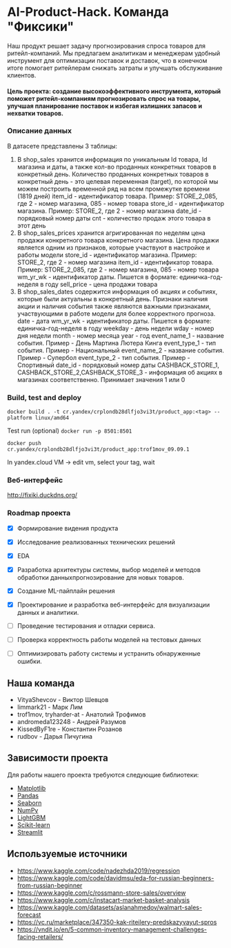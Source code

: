 # AI-Product-Hack. Команда "Фиксики"
Наш продукт решает задачу прогнозирования спроса товаров для ритейл-компаний. Мы предлагаем аналитикам и менеджерам удобный инструмент для оптимизации поставок и доставок, что в конечном итоге помогает ритейлерам снижать затраты и улучшать обслуживание клиентов.

#### Цель проекта: создание высокоэффективного инструмента, который поможет ритейл-компаниям прогнозировать спрос на товары, улучшая планирование поставок и избегая излишних запасов и нехватки товаров.

### Описание данных
В датасете представлены 3 таблицы: 
1) В shop_sales хранится информация по уникальным Id товара, Id магазина и даты, а также кол-во проданных конкретных товаров в конкретный день.
Количество проданных конкретных товаров в конкретный день - это целевая переменная (target), по которой мы можем построить временной ряд на всем промежутке времени (1819 дней)
item_id - идентификатор товара. Пример: STORE_2_085, где 2 - номер магазина, 085 - номер товара
store_id - идентификатор магазина. Пример: STORE_2, где 2 - номер магазина
date_id - порядковый номер даты
cnt - количество продаж этого товара в этот день
2) В shop_sales_prices хранится агригированная по неделям цена продажи конкретного товара конкретного магазина. Цена продажи является одним из признаков, которые участвуют в настройке и работы модели
store_id - идентификатор магазина. Пример: STORE_2, где 2 - номер магазина
item_id - идентификатор товара. Пример: STORE_2_085, где 2 - номер магазина, 085 - номер товара
wm_yr_wk - идентификатор даты. Пишется в формате: единичка-год-неделя в году
sell_price - цена продажи товара
3) В shop_sales_dates содержится информация об акциях и событиях, которые были актуальны в конкретный день. Признаки наличия акции и наличия события также являются важными признаками, участвующими в работе модели для более корректного прогноза.
date - дата
wm_yr_wk - идентификатор даты. Пишется в формате: единичка-год-неделя в году
weekday - день недели
wday - номер дня недели
month - номер месяца
year - год
event_name_1 - название события. Пример - День Мартина Лютера Кинга
event_type_1 - тип события. Пример - Национальный
event_name_2 - название события. Пример - Супербол
event_type_2 - тип события. Пример - Спортивный
date_id - порядковый номер даты
CASHBACK_STORE_1, CASHBACK_STORE_2,CASHBACK_STORE_3 - информация об акциях в магазинах соответственно. Принимает значения 1 или 0

### Build, test and deploy
`docker build . -t cr.yandex/crplondb28dlfjo3vi3t/product_app:<tag> --platform linux/amd64 `

Test run (optional) `docker run -p 8501:8501`

`docker push cr.yandex/crplondb28dlfjo3vi3t/product_app:trof1mov_09.09.1`

In yandex.cloud VM -> edit vm, select your tag, wait 

### Веб-интерфейс
http://fixiki.duckdns.org/

### Roadmap проекта
- [x] Формирование видения продукта
- [x] Исследование реализованных технических решений 
- [x] EDA
- [x] Разработка архитектуры системы, выбор моделей и методов обработки данныхпрогнозирование для новых товаров.
- [x] Создание ML-пайплайн решения 
- [x] Проектирование и разработка веб-интерфейс для визуализации данных и аналитики.
- [ ] Проведение тестирования и отладки сервиса.
- [ ] Проверка корректность работы моделей на тестовых данных
- [ ] Оптимизировать работу системы и устранить обнаруженные ошибки.


## Наша команда

- VityaShevcov - Виктор Шевцов
- limmark21 - Марк Лим
- trof1mov, tryharder-at - Анатолий Трофимов
- andromeda123248 - Андрей Разумов
- KissedByF1re - Константин Розанов
- rudbov - Дарья Пичугина

## Зависимости проекта

Для работы нашего проекта требуются следующие библиотеки:

- [Matplotlib](https://matplotlib.org/stable/contents.html)
- [Pandas](https://pandas.pydata.org/)
- [Seaborn](https://seaborn.pydata.org/)
- [NumPy](https://numpy.org/)
- [LightGBM](https://lightgbm.readthedocs.io/)
- [Scikit-learn](https://scikit-learn.org/stable/)
- [Streamlit](https://streamlit.io/)

## Используемые источники
* https://www.kaggle.com/code/nadezhda2019/regression
* https://www.kaggle.com/code/davidmsu/eda-for-russian-beginners-from-russian-beginner
* https://www.kaggle.com/c/rossmann-store-sales/overview
* https://www.kaggle.com/c/instacart-market-basket-analysis
* https://www.kaggle.com/datasets/aslanahmedov/walmart-sales-forecast
* https://vc.ru/marketplace/347350-kak-riteilery-predskazyvayut-spros
* https://vndit.io/en/5-common-inventory-management-challenges-facing-retailers/
